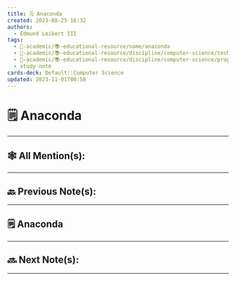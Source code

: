```yaml
---
title: 🗒️ Anaconda
created: 2023-08-25 16:32
authors:
  - Edmund Leibert III
tags:
  - 🔴-academic/📚-educational-resource/name/anaconda
  - 🔴-academic/📚-educational-resource/discipline/computer-science/technology/anaconda
  - 🔴-academic/📚-educational-resource/discipline/computer-science/programming-language/python
  - study-note
cards-deck: Default::Computer Science
updated: 2023-11-01T00:58
---
```


#  🗒️ Anaconda

---

## 🕸️ All Mention(s): 

---

## 🔙 Previous Note(s):

---

## 🗒️ Anaconda



---

## 🔜 Next Note(s):

---



